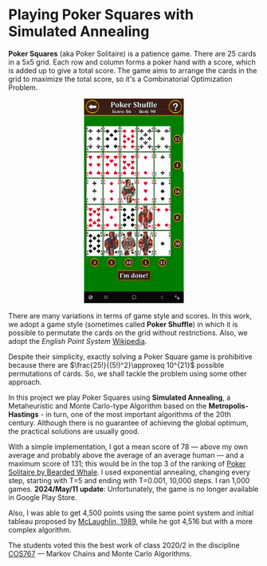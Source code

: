 # Playing Poker Squares with Simulated Annealing

**Poker Squares** (aka Poker Solitaire) is a patience game. There are 25 cards in a 5x5 grid. Each row and column forms a poker hand with a score, which is added up to give a total score. The game aims to arrange the cards in the grid to maximize the total score, so it's a Combinatorial Optimization Problem.

<p align="center">
	<img src="jogos/jogo1.jpg" alt="Poker Squares" width="200"/>
</p>

There are many variations in terms of game style and scores. In this work, we adopt a game style (sometimes called **Poker Shuffle**) in which it is possible to permutate the cards on the grid without restrictions. Also, we adopt the *English Point System* [Wikipedia](https://en.wikipedia.org/wiki/Poker_squares). 

Despite their simplicity, exactly solving a Poker Square game is prohibitive because there are $\frac{25!}{(5!)^2}\approxeq 10^{21}$ possible permutations of cards. So, we shall tackle the problem using some other approach.

In this project we play Poker Squares using **Simulated Annealing**, a Metaheuristic and Monte Carlo-type Algorithm based on the **Metropolis-Hastings** - in turn, one of the most important algorithms of the 20th century. Although there is no guarantee of achieving the global optimum, the practical solutions are usually good.

With a simple implementation, I got a mean score of 78 — above my own average and probably above the average of an average human — and a maximum score of 131; this would be in the top 3 of the ranking of [Poker Solitaire by Bearded Whale](https://www.amazon.com/Bearded-Whale-Poker-Solitaire/dp/B074N3K6NQ). I used exponential annealing, changing every step, starting with T=5 and ending with T=0.001, 10,000 steps. I ran 1,000 games. **2024/May/11 update**: Unfortunately, the game is no longer available in Google Play Store.

Also, I was able to get 4,500 points using the same point system and initial tableau proposed by [McLaughlin, 1989](http://dns.uls.cl/~ej/daa_08/Algoritmos/books/book10/8909b/8909b.htm), while he got 4,516 but with a more complex algorithm.

The students voted this the best work of class 2020/2 in the discipline [COS767](https://www.cos.ufrj.br/~daniel/mcmc/) — Markov Chains and Monte Carlo Algorithms.
